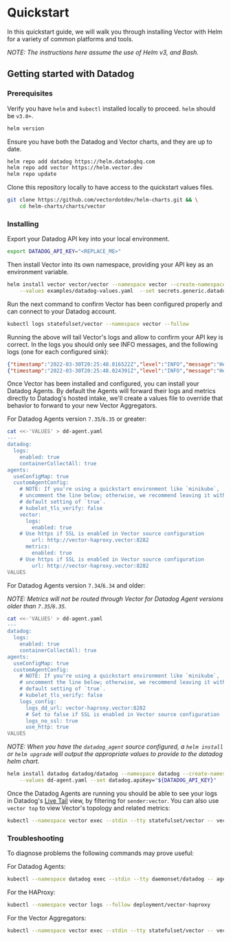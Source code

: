 # Quickstart

In this quickstart guide, we will walk you through installing Vector with Helm
for a variety of common platforms and tools.

_NOTE: The instructions here assume the use of Helm v3, and Bash._

## Getting started with Datadog

### Prerequisites

Verify you have `helm` and `kubectl` installed locally to proceed. `helm` should
be `v3.0+`.

```bash
helm version
```

Ensure you have both the Datadog and Vector charts, and they are up to date.

```bash
helm repo add datadog https://helm.datadoghq.com
helm repo add vector https://helm.vector.dev
helm repo update
```

Clone this repository locally to have access to the quickstart values files.

```bash
git clone https://github.com/vectordotdev/helm-charts.git && \
	cd helm-charts/charts/vector
```

### Installing

Export your Datadog API key into your local environment.

```bash
export DATADOG_API_KEY="<REPLACE_ME>"
```

Then install Vector into its own namespace, providing your API key as an
environment variable.

```bash
helm install vector vector/vector --namespace vector --create-namespace \
	--values examples/datadog-values.yaml  --set secrets.generic.datadog_api_key="${DATADOG_API_KEY}"
```

Run the next command to confirm Vector has been configured properly and can
connect to your Datadog account.

```bash
kubectl logs statefulset/vector --namespace vector --follow
```

Running the above will tail Vector's logs and allow to confirm your API key
is correct. In the logs you should only see INFO messages, and the following
logs (one for each configured sink):

```json
{"timestamp":"2022-03-30T20:25:48.016522Z","level":"INFO","message":"Healthcheck: Passed.","target":"vector::topology::builder"}
{"timestamp":"2022-03-30T20:25:48.024391Z","level":"INFO","message":"Healthcheck: Passed.","target":"vector::topology::builder"}
```

Once Vector has been installed and configured, you can install your Datadog Agents.
By default the Agents will forward their logs and metrics directly to Datadog's
hosted intake, we'll create a values file to override that behavior to forward to
your new Vector Aggregators.

For Datadog Agents version `7.35`/`6.35` or greater:

```bash
cat <<-'VALUES' > dd-agent.yaml
---
datadog:
  logs:
    enabled: true
    containerCollectAll: true
agents:
  useConfigMap: true
  customAgentConfig:
    # NOTE: If you're using a quickstart environment like `minikube`,
    # uncomment the line below; otherwise, we recommend leaving it with the
    # default setting of `true`.
    # kubelet_tls_verify: false
    vector:
      logs:
        enabled: true
	# Use https if SSL is enabled in Vector source configuration
        url: http://vector-haproxy.vector:8282
      metrics:
        enabled: true
	# Use https if SSL is enabled in Vector source configuration
        url: http://vector-haproxy.vector:8282
VALUES
```

For Datadog Agents version `7.34`/`6.34` and older:

_NOTE: Metrics will not be routed through Vector for Datadog Agent versions older
than `7.35`/`6.35`._

```bash
cat <<-'VALUES' > dd-agent.yaml
---
datadog:
  logs:
    enabled: true
    containerCollectAll: true
agents:
  useConfigMap: true
  customAgentConfig:
    # NOTE: If you're using a quickstart environment like `minikube`,
    # uncomment the line below; otherwise, we recommend leaving it with the
    # default setting of `true`.
    # kubelet_tls_verify: false
    logs_config:
      logs_dd_url: vector-haproxy.vector:8282
      # Set to false if SSL is enabled in Vector source configuration
      logs_no_ssl: true
      use_http: true
VALUES
```

_NOTE: When you have the `datadog_agent` source configured, a `helm install` or
`helm upgrade` will output the appropriate values to provide to the datadog helm
chart._

```bash
helm install datadog datadog/datadog --namespace datadog --create-namespace \
	--values dd-agent.yaml --set datadog.apiKey="${DATADOG_API_KEY}"
```

Once the Datadog Agents are running you should be able to see your logs in
Datadog's [Live Tail](https://app.datadoghq.com/logs/livetail?query=sender%3Avector) view,
by filtering for `sender:vector`. You can also use `vector top` to view Vector's
topology and related metrics:

```bash
kubectl --namespace vector exec --stdin --tty statefulset/vector -- vector top
```

### Troubleshooting

To diagnose problems the following commands may prove useful:

For Datadog Agents:

```bash
kubectl --namespace datadog exec --stdin --tty daemonset/datadog -- agent status
```

For the HAProxy:

```bash
kubectl --namespace vector logs --follow deployment/vector-haproxy
```

For the Vector Aggregators:

```bash
kubectl --namespace vector exec --stdin --tty statefulset/vector -- vector tap internal_logs
```

